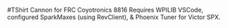 #TShirt Cannon for FRC Coyotronics 8816
Requires WPILIB VSCode, configured SparkMaxes (using RevClient), & Phoenix Tuner for Victor SPX.
